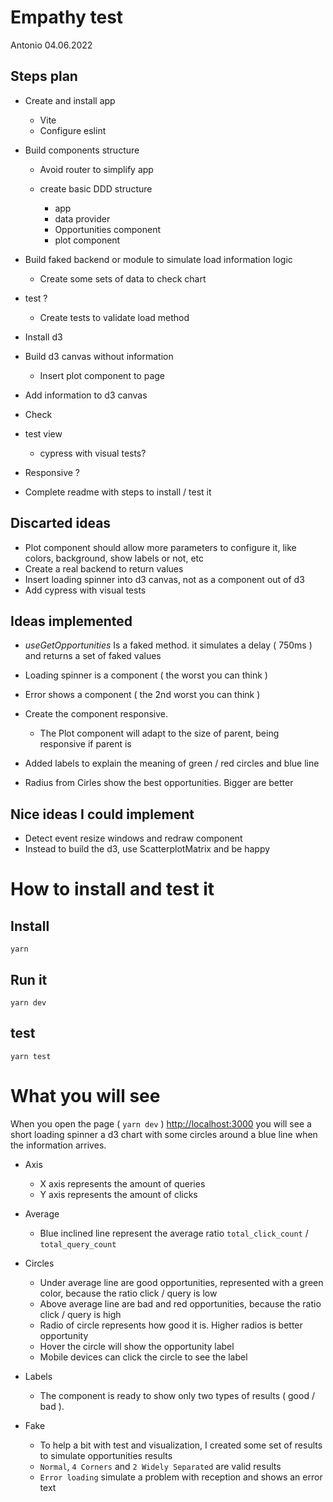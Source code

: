 # Empathy test 
Antonio 04.06.2022

## Steps plan
 * Create and install app 

    * Vite
    * Configure eslint 
 * Build components structure
    
    * Avoid router to simplify app
    * create basic DDD structure

       * app
       * data provider
       * Opportunities component
       * plot component

 * Build faked backend or module to simulate load information logic

    * Create some sets of data to check chart
 * test ?

    * Create tests to validate load method
 * Install d3 
 * Build d3 canvas without information

    * Insert plot component to page
 * Add information to d3 canvas
 * Check 
 * test view

    * cypress with visual tests? 
 * Responsive ?
 * Complete readme with steps to install / test it
  

## Discarted ideas
* Plot component should allow more parameters to configure it, like colors, background, show labels or not, etc
* Create a real backend to return values
* Insert loading spinner into d3 canvas, not as a component out of d3 
* Add cypress with visual tests


## Ideas implemented
* _useGetOpportunities_ Is a faked method. it simulates a delay ( 750ms ) and returns a set of faked values
* Loading spinner is a component ( the worst you can think )
* Error shows a component ( the 2nd worst you can think )
* Create the component responsive.

   * The Plot component will adapt to the size of parent, being responsive if parent is
* Added labels to explain the meaning of green / red circles and blue line
* Radius from Cirles show the best opportunities. Bigger are better 

## Nice ideas I could implement
* Detect event resize windows and redraw component
* Instead to build the d3, use ScatterplotMatrix and be happy


# How to install and test it

 ## Install
   `yarn` 

 ## Run it
   `yarn dev`

 ## test
   `yarn test`

# What you will see

When you open the page ( `yarn dev` ) [http://localhost:3000](http://localhost:3000/) you will see a short loading spinner a d3 chart with some circles around a blue line when the information arrives.

* Axis

   * X axis represents the amount of queries
   * Y axis represents the amount of clicks
* Average

   * Blue inclined line represent the average ratio  `total_click_count` / `total_query_count`

* Circles

   * Under average line are good opportunities, represented with a green color, because the ratio click / query is low
   * Above average line are bad and red opportunities, because the ratio click / query is high
   * Radio of circle represents how good it is. Higher radios is better opportunity 
   * Hover the circle will show the opportunity label
   * Mobile devices can click the circle to see the label

* Labels

   * The component is ready to show only two types of results ( good / bad ).
   
* Fake

   * To help a bit with test and visualization, I created some set of results to simulate opportunities results
   * `Normal`, `4 Corners` and `2 Widely Separated` are valid results
   * `Error loading` simulate a problem with reception and shows an error text



